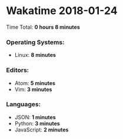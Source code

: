 # Wakatime 2018-01-24

Time Total: **0 hours 8 minutes**

### Operating Systems:
- Linux: **8 minutes** 

### Editors:
- Atom: **5 minutes** 
- Vim: **3 minutes** 

### Languages:
- JSON: **1 minutes** 
- Python: **3 minutes** 
- JavaScript: **2 minutes** 

